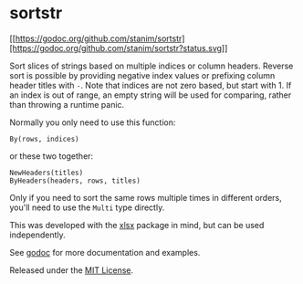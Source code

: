 # sortstr

[[https://godoc.org/github.com/stanim/sortstr][https://godoc.org/github.com/stanim/sortstr?status.svg]]

Sort slices of strings based on multiple indices or column
headers.
Reverse sort is possible by providing negative index
values or prefixing column header titles with `-`.
Note that indices are not zero based, but start with 1.
If an index is out of range, an empty string will be
used for comparing, rather than throwing a runtime
panic.

Normally you only need to use this function:

    By(rows, indices)

or these two together:

    NewHeaders(titles)
    ByHeaders(headers, rows, titles)

Only if you need to sort the same rows multiple times
in different orders, you'll need to use the `Multi` type
directly.

This was developed with the
[xlsx](https://github.com/tealeg/xlsx)
package in mind, but can be used independently.

See [godoc](https://godoc.org/github.com/stanim/sortstr) for more documentation and examples.

Released under the [MIT License](https://github.com/stanim/sortstr/blob/master/LICENSE).
